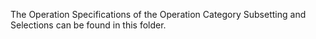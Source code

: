 The Operation Specifications of the Operation Category Subsetting and Selections can be found in this folder.

